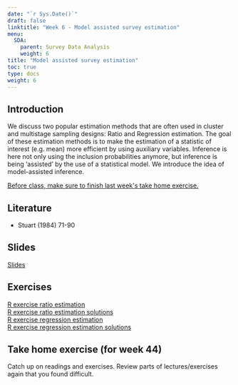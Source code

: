 ```yaml
---
date: "`r Sys.Date()`"
draft: false
linktitle: "Week 6 - Model assisted survey estimation"
menu:
  SDA:
    parent: Survey Data Analysis
    weight: 6
title: "Model assisted survey estimation"
toc: true
type: docs
weight: 6
---
```


## Introduction

We discuss two popular estimation methods that are often used in cluster and multistage sampling designs: Ratio and Regression estimation. The goal of these estimation methods is to make the estimation of a statistic of interest (e.g. mean) more efficient by using auxiliary variables. Inference is here not only using the inclusion probabilities anymore, but inference is being ‘assisted’ by the use of a statistical model. We introduce the idea of model-assisted inference.

<ins>Before class, make sure to finish last week's take home exercise.</ins>


## Literature

- Stuart (1984) 71-90

## Slides

[Slides](/files/SDA/lecture_week_42_regression.pdf)  

## Exercises

[R exercise ratio estimation](/files/SDA/class_exercise_week_42(1).pdf)  
[R exercise ratio estimation solutions](/files/SDA/class_exercise_week_42(1)_answers.Rmd)  
[R exercise regression estimation](/files/SDA/class_exercise_week_42(2).pdf)  
[R exercise regression estimation solutions](/files/SDA/class_exercise_week_42(2)_answers.Rmd)  

## Take home exercise (for week 44)

Catch up on readings and exercises. Review parts of lectures/exercises again that you found difficult.


